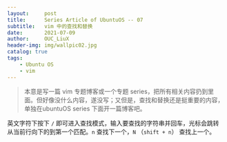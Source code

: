 ```yaml
---
layout:     post
title:      Series Article of UbuntuOS -- 07 
subtitle:   vim 中的查找和替换          
date:       2021-07-09
author:     OUC_LiuX
header-img: img/wallpic02.jpg
catalog: true
tags:
    - Ubuntu OS
    - vim
---
```


> 本意是写一篇 vim 专题博客或一个专题 series，把所有相关内容扔到里面。但好像没什么内容，遂没写；又但是，查找和替换还是挺重要的内容，单独在ubuntuOS series 下面开一篇博客吧。    

英文字符下按下 `/` 即可进入查找模式，输入要查找的字符串并回车，光标会跳转从当前行向下的到第一个匹配。`n` 查找下一个，`N` （`shift + n`） 查找上一个。   